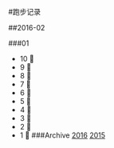 #跑步记录

##2016-02

###01
* 10 🙇
* 9 🙇
* 8 🙇
* 7 🙇
* 6 🙇
* 5 🙇
* 4 🙇
* 3 💪
* 2 🙇
* 1 🙇
###Archive
[2016](/archive/2016.md)
[2015](/archive/2015.md)
